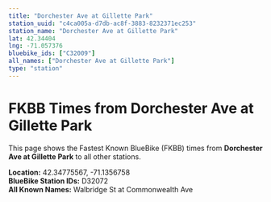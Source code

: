 ```yaml
---
title: "Dorchester Ave at Gillette Park"
station_uuid: "c4ca005a-d7db-ac8f-3883-8232371ec253"
station_name: "Dorchester Ave at Gillette Park"
lat: 42.34404
lng: -71.057376
bluebike_ids: ["C32009"]
all_names: ["Dorchester Ave at Gillette Park"]
type: "station"
---
```


# FKBB Times from Dorchester Ave at Gillette Park

This page shows the Fastest Known BlueBike (FKBB) times from **Dorchester Ave at Gillette Park** to all other stations.

**Location:** 42.34775567, -71.1356758  
**BlueBike Station IDs:** D32072  
**All Known Names:** Walbridge St at Commonwealth Ave

